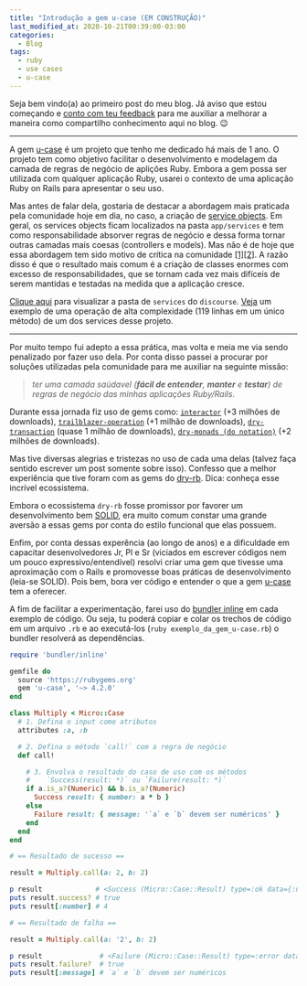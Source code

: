 ```yaml
---
title: "Introdução a gem u-case (EM CONSTRUÇÃO)"
last_modified_at: 2020-10-21T00:39:00-03:00
categories:
  - Blog
tags:
  - ruby
  - use cases
  - u-case
---
```


Seja bem vindo(a) ao primeiro post do meu blog. Já aviso que estou começando e <a href="https://twitter.com/serradura" target="_blank">conto com teu feedback</a> para me auxiliar a melhorar a maneira como compartilho conhecimento aqui no blog. 😉

---

A gem <a href="https://github.com/serradura/u-case" target="_blank">u-case</a> é um projeto que tenho me dedicado há mais de 1 ano. O projeto tem como objetivo facilitar o desenvolvimento e modelagem da camada de regras de negócio de aplições Ruby. Embora a gem possa ser utilizada com qualquer aplicação Ruby, usarei o contexto de uma aplicação Ruby on Rails para apresentar o seu uso.

Mas antes de falar dela, gostaria de destacar a abordagem mais praticada pela comunidade hoje em dia, no caso, a criação de <a href="https://codeclimate.com/blog/7-ways-to-decompose-fat-activerecord-models/" target="_blank">service objects</a>. Em geral, os services objects ficam localizados na pasta `app/services` e tem como responsabilidade absorver regras de negócio e dessa forma tornar outras camadas mais coesas (controllers e models). Mas não é de hoje que essa abordagem tem sido motivo de crítica na comunidade <a href="https://avdi.codes/service-objects/" target="_blank">[1]</a><a href="https://www.codewithjason.com/rails-service-objects/" target="_blank">[2]</a>. A razão disso é que o resultado mais comum é a criação de classes enormes com excesso de responsabilidades, que se tornam cada vez mais difíceis de serem mantidas e testadas na medida que a aplicação cresce.

<a href="https://github.com/discourse/discourse/blob/ae47bcb2691612e478df78a328036124617edfa7/app/services/" target="_blank">Clique aqui</a> para visualizar a pasta de `services` do `discourse`. <a href="https://github.com/discourse/discourse/blob/ae47bcb2691612e478df78a328036124617edfa7/app/services/user_merger.rb#L237">Veja</a> um exemplo de uma operação de alta complexidade (119 linhas em um único método) de um dos services desse projeto.

---

Por muito tempo fui adepto a essa prática, mas volta e meia me via sendo penalizado por fazer uso dela. Por conta disso passei a procurar por soluções utilizadas pela comunidade para me auxiliar na seguinte missão:
> *ter uma camada saúdavel (**fácil de entender**, **manter** e **testar**) de regras de negócio das minhas aplicações Ruby/Rails*.

Durante essa jornada fiz uso de gems como: <a href="https://rubygems.org/gems/interactor" target="_blank">`interactor`</a> (+3 milhões de downloads), <a href="https://rubygems.org/gems/trailblazer-operation" target="_blank">`trailblazer-operation`</a> (+1 milhão de downloads), <a href="https://rubygems.org/gems/dry-transaction" target="_blank">`dry-transaction`</a> (quase 1 milhão de downloads), <a href="https://rubygems.org/gems/dry-monads" target="_blank">`dry-monads (do notation)`</a> (+2 milhões de downloads).

Mas tive diversas alegrias e tristezas no uso de cada uma delas (talvez faça sentido escrever um post somente sobre isso). Confesso que a melhor experiência que tive foram com as gems do <a href="https://dry-rb.org/" target="_blank">dry-rb</a>. Dica: conheça esse incrível ecossistema.

Embora o ecossistema `dry-rb` fosse promissor por favorer um desenvolvimento bem <a href="https://en.wikipedia.org/wiki/SOLID" target="_blank">SOLID</a>, era muito comum constar uma grande aversão a essas gems por conta do estilo funcional que elas possuem.

Enfim, por conta dessas experência (ao longo de anos) e a dificuldade em capacitar desenvolvedores Jr, Pl e Sr (viciados em escrever códigos nem um pouco expressivo/entendível) resolvi criar uma gem que tivesse uma aproximação com o Rails e promovesse boas práticas de desenvolvimento (leia-se SOLID). Pois bem, bora ver código e entender o que a gem <a href="https://github.com/serradura/u-case" target="_blank">u-case</a> tem a oferecer.

A fim de facilitar a experimentação, farei uso do <a href="https://bundler.io/guides/bundler_in_a_single_file_ruby_script.html" target="_blank">bundler inline</a> em cada exemplo de código. Ou seja, tu poderá copiar e colar os trechos de código em um arquivo `.rb` e ao executá-los (`ruby exemplo_da_gem_u-case.rb`) o bundler resolverá as dependências.

```ruby
require 'bundler/inline'

gemfile do
  source 'https://rubygems.org'
  gem 'u-case', '~> 4.2.0'
end

class Multiply < Micro::Case
  # 1. Defina o input como atributos
  attributes :a, :b

  # 2. Defina o método `call!` com a regra de negócio
  def call!

    # 3. Envolva o resultado do caso de uso com os métodos
    #    `Success(result: *)` ou `Failure(result: *)`
    if a.is_a?(Numeric) && b.is_a?(Numeric)
      Success result: { number: a * b }
    else
      Failure result: { message: '`a` e `b` devem ser numéricos' }
    end
  end
end

# == Resultado de sucesso ==

result = Multiply.call(a: 2, b: 2)

p result             # <Success (Micro::Case::Result) type=:ok data={:number=>4} transitions=1>
puts result.success? # true
puts result[:number] # 4

# == Resultado de falha ==

result = Multiply.call(a: '2', b: 2)

p result              # <Failure (Micro::Case::Result) type=:error data={:message=>"`a` e `b` devem ser numéricos"} transitions=1>
puts result.failure?  # true
puts result[:message] # `a` e `b` devem ser numéricos
```

